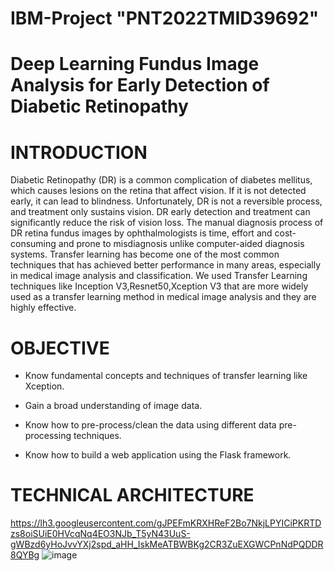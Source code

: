 # IBM-Project "PNT2022TMID39692"
# Deep Learning Fundus Image Analysis for Early Detection of Diabetic Retinopathy
# INTRODUCTION
Diabetic Retinopathy (DR) is a common complication of diabetes mellitus, which causes lesions on the retina that affect vision. If it is not detected early, it can lead to blindness. Unfortunately, DR is not a reversible process, and treatment only sustains vision. DR early detection and treatment can significantly reduce the risk of vision loss. The manual diagnosis process of DR retina fundus images by ophthalmologists is time, effort and cost-consuming and prone to misdiagnosis unlike computer-aided diagnosis systems. 
Transfer learning has become one of the most common techniques that has achieved better performance in many areas, especially in medical image analysis and classification. We used Transfer Learning techniques like Inception V3,Resnet50,Xception V3 that are more widely used as a transfer learning method in medical image analysis and they are highly effective.
# OBJECTIVE
* Know fundamental concepts and techniques of transfer learning like Xception.

* Gain a broad understanding of image data.

* Know how to pre-process/clean the data using different data pre-processing techniques.

* Know how to build a web application using the Flask framework. 

# TECHNICAL ARCHITECTURE
https://lh3.googleusercontent.com/gJPEFmKRXHReF2Bo7NkjLPYICiPKRTDzs8oiSUiE0HVcqNq4EO3NJb_T5yN43UuS-gWBzd6yHoJvvYXj2spd_aHH_IskMeATBWBKg2CR3ZuEXGWCPnNdPQDDR8QYBg
![image](https://user-images.githubusercontent.com/113235181/202856321-45c7f265-6ee9-422e-8682-2c1dbe294230.png)
